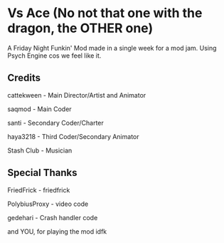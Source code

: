 # Vs Ace (No not that one with the dragon, the OTHER one)
A Friday Night Funkin' Mod made in a single week for a mod jam.
Using Psych Engine cos we feel like it.

## Credits
cattekween - Main Director/Artist and Animator

saqmod - Main Coder

santi - Secondary Coder/Charter

haya3218 - Third Coder/Secondary Animator

Stash Club - Musician


## Special Thanks
FriedFrick - friedfrick

PolybiusProxy - video code

gedehari - Crash handler code

and YOU, for playing the mod idfk
